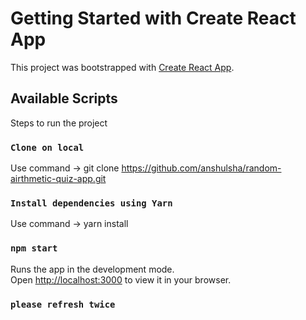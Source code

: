 # Getting Started with Create React App

This project was bootstrapped with [Create React App](https://github.com/facebook/create-react-app).

## Available Scripts

Steps to run the project

### `Clone on local`
Use command -> git clone https://github.com/anshulsha/random-airthmetic-quiz-app.git

### `Install dependencies using Yarn`
Use command -> yarn install


### `npm start`
Runs the app in the development mode.\
Open [http://localhost:3000](http://localhost:3000) to view it in your browser.
### `please refresh twice`
